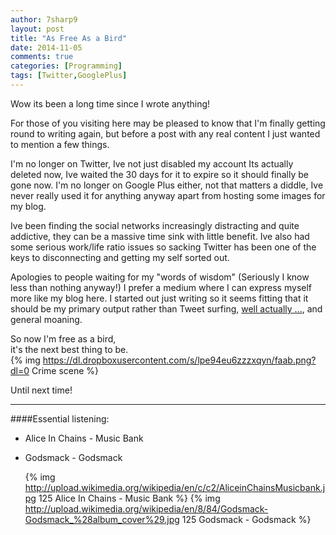 ```yaml
---
author: 7sharp9
layout: post
title: "As Free As a Bird"
date: 2014-11-05
comments: true
categories: [Programming]
tags: [Twitter,GooglePlus]
---
```


Wow its been a long time since I wrote anything!

For those of you visiting here may be pleased to know that I'm finally getting round to writing again, but before a post with any real content I just wanted to mention a few things.
<!-- more -->
I'm no longer on Twitter, Ive not just disabled my account Its actually deleted now, Ive waited the 30 days for it to expire so it should finally be gone now.  I'm no longer on Google Plus either, not that matters a diddle, Ive never really used it for anything anyway apart from hosting some images for my blog.  

Ive been finding the social networks increasingly distracting and quite addictive, they can be a massive time sink with little benefit.  Ive also had some serious work/life ratio issues so sacking Twitter has been one of the keys to disconnecting and getting my self sorted out.  

Apologies to people waiting for my "words of wisdom" (Seriously I know less than nothing anyway!) I prefer a medium where I can express myself more like my blog here.  I started out just writing so it seems fitting that it should be my primary output rather than Tweet surfing, [well actually ...][1], and general moaning.  

So now I'm free as a bird,  
it's the next best thing to be.  
{% img https://dl.dropboxusercontent.com/s/lpe94eu6zzzxqyn/faab.png?dl=0 Crime scene %}

Until next time!  

* * *
####Essential listening:
*   Alice In Chains - Music Bank  
*   Godsmack - Godsmack  

    {% img http://upload.wikimedia.org/wikipedia/en/c/c2/AliceinChainsMusicbank.jpg 125 Alice In Chains - Music Bank  %}
    {% img http://upload.wikimedia.org/wikipedia/en/8/84/Godsmack-Godsmack_%28album_cover%29.jpg 125 Godsmack - Godsmack  %}  

[1]: http://tirania.org/blog/archive/2011/Feb-17.html